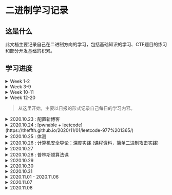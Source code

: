 # 二进制学习记录

## 这是什么

此文档主要记录自己在二进制方向的学习，包括基础知识的学习、CTF题目的练习和部分开发基础的积累。

## 学习进度

<details>
    <summary>Week 1-2</summary>
    <p></p>
<p>
    	实现简单的SGI STL，完成了分配器、迭代器、萃取机制以及vector容器
</p>
<p>
    	代码实现：https://github.com/Theffth/skr_university/tree/master/Simple_SGI_STL/T_SGI_STL
</p>
<p>
    	结题测试：https://github.com/Theffth/skr_university/tree/master/Simple_SGI_STL/finial_test
</p>
</details>
<details>
    <summary>Week 3-9</summary>
    <p></p>
	<p>
   		学习编译原理，主要参考Stanford的课程cs143和哈工大的教学视频，完成相应lab。
	</p>
	<p>
    	cool compiler lab代码：https://github.com/Theffth/skr_university/tree/master/compiler
	</p>
	<p>
    	总结笔记：https://theffth.github.io/2020/07/29/Compiler-CS143/
	</p>
</details>

<details>
    <summary>Week 10-11</summary>
    <p></p>
	<p>
    	参考CSAPP书和南京大学视频，完成CSAPP相关课程的lab
	</p>
	<p>
    	目前进度：完成Data Lab,Bomb Lab,Attack Lab,Cache Lab的Part A和Shell Lab
	</p>
	<p>
    	项目实现：https://github.com/Theffth/skr_university/tree/master/csapp%20lab
	</p>
	<p>
    	总结笔记：https://github.com/Theffth/skr_university/blob/master/csapp%20lab/CSAPP%20LAB.md
	</p>
</details>
<details>
    <summary>Week 12-20
    </summary>
    <p></p>
<p>
    这段时间主要根据清华大学操作系统课程，完成uCore实验。
    链接地址为: https://www.xuetangx.com/course/THU08091000267/4231154
</p>
<p>
    目前进度: 完成Lab0-Lab5的理论和实验部分。
</p>
<p>
    总结笔记: https://github.com/Theffth/skr_university/tree/master/uCore
</p>
</details>

> 从这里开始，主要以日报的形式记录自己每日的学习内容。

<details>
    <summary>2020.10.23 : 配置新博客</summary>
- [x] 配置完成[新的博客](https://theffth.github.io/)

</details>

<details>
    <summary>2020.10.24 : [pwnable + leetcode](https://theffth.github.io/2020/11/01/leetcode-977%201365/) </summary>

- [x] pwnable.tw : start + orw
- [x] leetcode : 977 1365

</details>

<details>
    <summary>2020.10.25 : 体测</summary>

- [x] 体测：立定跳近(跪倒)、仰卧躺倒、坐位体后屈、50米走、800米爬、引体上吊(×)

</details>

<details>
    <summary>2020.10.26 : 计算机安全导论：深度实践 (课程资料，简单二进制攻击实践)</summary>

- [x] Set-Uid特权程序原理

- [x] 利用环境变量实现攻击
  - 通过动态链接器的攻击: LD_PRELOAD 和 LD_LIBRARY_PATH
  - 利用外部程序进行攻击: PATH 环境变量

- [x] 竞态条件漏洞: 原理及实践 
  - 脏牛攻击: MAP_SHARED & MAP_PRIVATE 和写时拷贝

</details>

<details>
    <summary>2020.10.27 
    </summary>

- [ ] 复现[ByteCTF](https://github.com/hebtuerror404/CTF_competition_warehouse_2020_Second/tree/master/2020_ByteCTF/PWN)

- easyheap
  - 找漏洞点利用 Off By Null 
  - 构造 Double Free

- gun
  - 找漏洞点利用 Use After Free 
  - 构造 Chunk Overlapping
  - 绕过高版本glibc Tcache Check & ORW getshell

- leak & ohmyjson & pwnandroid
  - Go PWN & Android PWN

> 复现笔记：待补

</details>

<details>
    <summary>2020.10.28 : 普林斯顿算法课</summary>

- [ ] [第一周中英对照链接](https://www.bilibili.com/video/BV1Fx411C73u?from=search&seid=17597613833573062644)

</details>

<details>
    <summary>2020.10.29</summary>

- [x] 买新车

</details>

<details>
    <summary>2020.10.30</summary>

- [x] 班级任务（先班评比），赶了两天PPT

</details>

<details>
    <summary>2020.10.31</summary>

- [x] 看了一下 X-NUCA ，太难了，啥都不会
  - ParseC PWN + VM PWN + Cpp PWN + V8 PWN 

</details>

<details>
    <summary>2020.11.01 - 2020.11.06</summary>

- [x] 修电脑 
  - 反复重启 -> 重装系统 -> 等配件 -> 维修 -> 6号才取到机

</details>

<details>
    <summary>2020.11.07</summary>

- [x] 重装软件 & 配置环境
  - 一堆验证 + github 和 blog 环境各种出错，心态要炸
- [x] 完成 4800 + 3000 字的思想汇报和自传，还差手抄
- [x] 其他杂七杂八的ddl

</details>

<details>
    <summary>2020.11.08</summary>

- [x] 学校任务
  - [学习并复现 shellshock 漏洞分析和竞态条件漏洞](https://theffth.github.io/2020/11/08/shellshock-race-condition-%E7%90%86%E8%A7%A3%E4%B8%8E%E5%A4%8D%E7%8E%B0/)
  - 先班评比会
- [ ] 学习搭建codeql环境

</details>